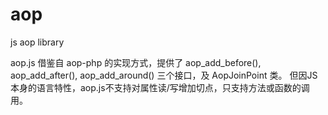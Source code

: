 aop
===

js aop library

aop.js 借鉴自 aop-php 的实现方式，提供了 aop_add_before(), aop_add_after(), aop_add_around() 三个接口，及 AopJoinPoint 类。
但因JS本身的语言特性，aop.js不支持对属性读/写增加切点，只支持方法或函数的调用。
